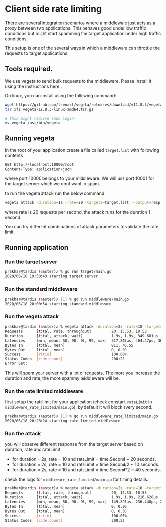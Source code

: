 # Client side rate limiting

There are several integration scenarios where a middleware just acts as a proxy between two applications. This behaves good under low traffic conditions but might start spamming the target application under high traffic conditions. 

This setup is one of the several ways in which a middleware can throttle the requests to target applications. 

## Tools required. 

We use vegeta to send bulk requests to the middleware. Please install it using the instructions [here](https://github.com/tsenart/vegeta) .

On linux,  you can install using the following command:

```bash
wget https://github.com/tsenart/vegeta/releases/download/v12.8.3/vegeta-12.8.3-linux-amd64.tar.gz
tar xfz vegeta-12.8.3-linux-amd64.tar.gz

# this might require sudo login
mv vegeta /usr/bin/vegeta
```

## Running vegeta 

In the root of your application create a file called `target.list` with following contents
```bash
GET http://localhost:10000/root
Content-Type: application/json
```

where port 10000 belongs to your middleware. We will use port 10001 for the target server which we dont want to spam.

to run the vegeta attack run the below command 
```bash
vegeta attack -duration=1s -rate=20 -targets=target.list --output=resp.bin && vegeta report resp.bin
```

where rate is 20 requests per second, the attack runs for the duration 1 second.

You can try different combinations of attack parameters to validate the rate limit.


## Running application 

### Run the target server 
```bash
prakhar@tardis (master)✗ % go run target/main.go 
2020/06/18 19:58:43 starting target server
```

### Run the standard middleware
```bash
prakhar@tardis (master)✗ [1] % go run middleware/main.go 
2020/06/18 20:00:54 starting standard middleware
```

### Run the vegeta attack 
```bash
prakhar@tardis (master)✗ % vegeta attack -duration=2s -rate=10 -targets=target.list --output=resp.bin && vegeta report resp.bin 
Requests      [total, rate, throughput]         20, 10.53, 10.53
Duration      [total, attack, wait]             1.9s, 1.9s, 349.681µs
Latencies     [min, mean, 50, 90, 95, 99, max]  317.815µs, 404.47µs, 360.902µs, 518.276µs, 775.443µs, 943.369µs, 943.369µs
Bytes In      [total, mean]                     811, 40.55
Bytes Out     [total, mean]                     0, 0.00
Success       [ratio]                           100.00%
Status Codes  [code:count]                      200:20  
Error Set:
```

This will spam your server with a lot of requests. The more you increase the duration and rate, the more spammy middleware will be.

### Run the rate limited middleware

first setup the ratelimit for your application (check constant `rateLimit` in `middleware_rate_limited/main.go`), by default it will block every second.

```bash
prakhar@tardis (master)✗ [1] % go run middleware_rate_limited/main.go
2020/06/18 20:28:24 starting rate limited middleware
```

### Run the attack

you will observe different response from the target server based on duration, rate and rateLimit
- for duration = 2s, rate = 10 and rateLimit = time.Second ~ 20 seconds.
- for duration = 2s, rate = 10 and rateLimit = time.Second/2 ~ 10 seconds.
- for duration = 2s, rate = 10 and rateLimit = time.Second*2 ~ 40 seconds.

check the logs for `middleware_rate_limited/main.go` for timing details.

```bash
prakhar@tardis (master)✗ % vegeta attack -duration=2s -rate=10 -targets=target.list --output=resp.bin && vegeta report resp.bin                                          ~/Workspace/examples/blog.examples/workers/c_collect
Requests      [total, rate, throughput]         20, 10.53, 10.53
Duration      [total, attack, wait]             1.9s, 1.9s, 216.628µs
Latencies     [min, mean, 50, 90, 95, 99, max]  149.895µs, 236.448µs, 213.307µs, 282.508µs, 462.509µs, 633.837µs, 633.837µs
Bytes In      [total, mean]                     0, 0.00
Bytes Out     [total, mean]                     0, 0.00
Success       [ratio]                           100.00%
Status Codes  [code:count]                      200:20  
```